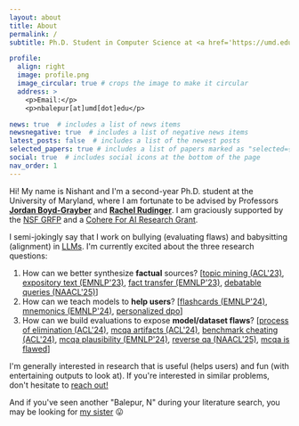 ```yaml
---
layout: about
title: About
permalink: /
subtitle: Ph.D. Student in Computer Science at <a href='https://umd.edu/'>University of Maryland, College Park</a>

profile:
  align: right
  image: profile.png
  image_circular: true # crops the image to make it circular
  address: >
    <p>Email:</p>
    <p>nbalepur[at]umd[dot]edu</p>

news: true  # includes a list of news items
newsnegative: true  # includes a list of negative news items
latest_posts: false  # includes a list of the newest posts
selected_papers: true # includes a list of papers marked as "selected={true}"
social: true  # includes social icons at the bottom of the page
nav_order: 1
---
```


Hi! My name is Nishant and I'm a second-year Ph.D. student at the University of Maryland, where I am fortunate to be advised by Professors **[Jordan Boyd-Grayber](https://www.cs.umd.edu/~jbg/)** and **[Rachel Rudinger](https://rudinger.github.io/)**. I am graciously supported by the [NSF GRFP](https://www.nsfgrfp.org/) and a [Cohere For AI Research Grant](https://cohere.com/blog/c4ai-research-grants).

I semi-jokingly say that I work on bullying (evaluating flaws) and babysitting (alignment) in [LLMs](https://www.youtube.com/watch?v=u0DgoRVLTE8). I'm currently excited about the three research questions: 
1. How can we better synthesize **factual** sources?
   [[topic mining (ACL'23)](https://aclanthology.org/2023.findings-acl.14/), [expository text (EMNLP'23)](https://arxiv.org/abs/2305.03276), [fact transfer (EMNLP'23)](https://arxiv.org/abs/2310.14486), [debatable queries (NAACL'25)](https://www.arxiv.org/pdf/2502.00322)]
2. How can we teach models to **help users**?
   [[flashcards (EMNLP'24)](https://arxiv.org/abs/2402.12291), [mnemonics (EMNLP'24)](https://arxiv.org/abs/2406.15352), [personalized dpo](https://arxiv.org/abs/2501.11549)]
3. How can we build evaluations to expose **model/dataset flaws**?
   [[process of elimination (ACL'24)](https://arxiv.org/abs/2311.07532), [mcqa artifacts (ACL'24)](https://arxiv.org/abs/2402.12483), [benchmark cheating (ACL'24)](https://arxiv.org/abs/2407.01992), [mcqa plausibility (EMNLP'24)](https://arxiv.org/abs/2410.10854), [reverse qa (NAACL'25)](https://arxiv.org/abs/2410.15512), [mcqa is flawed](https://arxiv.org/abs/2502.14127)]

I'm generally interested in research that is useful (helps users) and fun (with entertaining outputs to look at). If you're interested in similar problems, don't hesitate to [reach out!](mailto:nbalepur@umd.edu)

And if you've seen another "Balepur, N" during your literature search, you may be looking for [my sister](https://nainasb.github.io/) 😛
